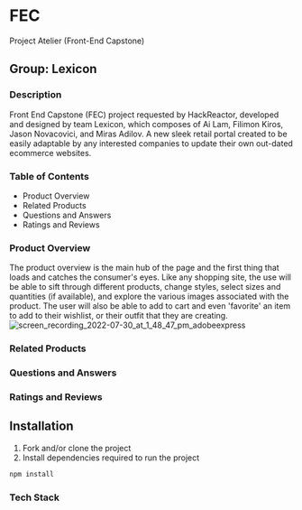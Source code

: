 # FEC
Project Atelier (Front-End Capstone)

## Group: Lexicon

### Description
Front End Capstone (FEC) project requested by HackReactor, developed and designed by team Lexicon, which composes of Ai Lam, Filimon Kiros, Jason Novacovici, and Miras Adilov. A new sleek retail portal created to be easily adaptable by any interested companies to update their own out-dated ecommerce websites.

### Table of Contents
* Product Overview
* Related Products
* Questions and Answers
* Ratings and Reviews

### Product Overview
The product overview is the main hub of the page and the first thing that loads and catches the consumer's eyes. Like any shopping site, the use will be able to sift through different products, change styles, select sizes and quantities (if available), and explore the various images associated with the product. The user will also be able to add to cart and even 'favorite' an item to add to their wishlist, or their outfit that they are creating.
![screen_recording_2022-07-30_at_1_48_47_pm_adobeexpress](https://user-images.githubusercontent.com/97697504/181935752-7398ab98-5258-4984-936b-dffd62b37711.gif)
### Related Products

### Questions and Answers

### Ratings and Reviews

## Installation

1. Fork and/or clone the project
2. Install dependencies required to run the project
```jsx
npm install
```
### Tech Stack
